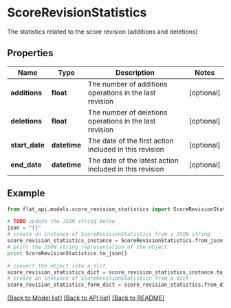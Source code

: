 # ScoreRevisionStatistics

The statistics related to the score revision (additions and deletions) 

## Properties

Name | Type | Description | Notes
------------ | ------------- | ------------- | -------------
**additions** | **float** | The number of additions operations in the last revision | [optional] 
**deletions** | **float** | The number of deletions operations in the last revision | [optional] 
**start_date** | **datetime** | The date of the first action included in this revision | [optional] 
**end_date** | **datetime** | The date of the latest action included in this revision | [optional] 

## Example

```python
from flat_api.models.score_revision_statistics import ScoreRevisionStatistics

# TODO update the JSON string below
json = "{}"
# create an instance of ScoreRevisionStatistics from a JSON string
score_revision_statistics_instance = ScoreRevisionStatistics.from_json(json)
# print the JSON string representation of the object
print ScoreRevisionStatistics.to_json()

# convert the object into a dict
score_revision_statistics_dict = score_revision_statistics_instance.to_dict()
# create an instance of ScoreRevisionStatistics from a dict
score_revision_statistics_form_dict = score_revision_statistics.from_dict(score_revision_statistics_dict)
```
[[Back to Model list]](../README.md#documentation-for-models) [[Back to API list]](../README.md#documentation-for-api-endpoints) [[Back to README]](../README.md)


